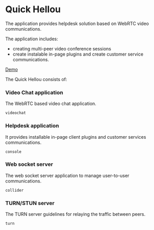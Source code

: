 # Quick Hellou

The application provides helpdesk solution based on WebRTC video communications.

The application includes:
* creating multi-peer video conference sessions
* create instalable in-page plugins and create customer service communications.

[Demo](https://www.quickhellou.com)
 
The Quick Hellou consists of:

### Video Chat application

The WebRTC based video chat application.

```
videochat
```

### Helpdesk application

It provides installable in-page client plugins and customer services communications.
```
console
```

### Web socket server

The web socket server application to manage user-to-user communications.
```
collider
```

### TURN/STUN server

The TURN server guidelines for relaying the traffic between peers.
```
turn
```


